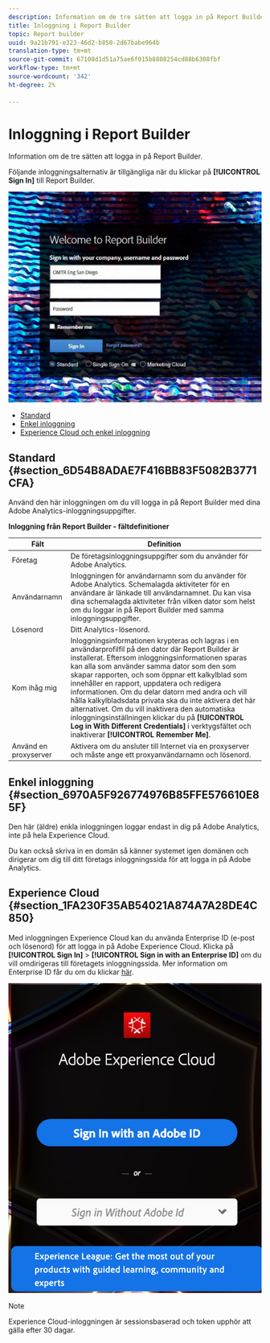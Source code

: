 ```yaml
---
description: Information om de tre sätten att logga in på Report Builder.
title: Inloggning i Report Builder
topic: Report builder
uuid: 9a21b791-e323-46d2-b850-2d67babe964b
translation-type: tm+mt
source-git-commit: 67108d1d51a75ae6f015b8808254cd88b6308fbf
workflow-type: tm+mt
source-wordcount: '342'
ht-degree: 2%

---
```



# Inloggning i Report Builder

Information om de tre sätten att logga in på Report Builder.

Följande inloggningsalternativ är tillgängliga när du klickar på **[!UICONTROL Sign In]** till Report Builder.

![](assets/login_screen.png)

* [Standard](/help/analyze/report-builder/setup/login.md#section_6D54B8ADAE7F416BB83F5082B3771CFA)
* [Enkel inloggning](/help/analyze/report-builder/setup/login.md#section_6970A5F926774976B85FFE576610E85F)
* [Experience Cloud och enkel inloggning](/help/analyze/report-builder/setup/login.md#section_1FA230F35AB54021A874A7A28DE4C850)

## Standard {#section_6D54B8ADAE7F416BB83F5082B3771CFA}

Använd den här inloggningen om du vill logga in på Report Builder med dina Adobe Analytics-inloggningsuppgifter.

**Inloggning från Report Builder - fältdefinitioner**

| Fält | Definition |
|--- |--- |
| Företag | De företagsinloggningsuppgifter som du använder för Adobe Analytics. |
| Användarnamn | Inloggningen för användarnamn som du använder för Adobe Analytics. Schemalagda aktiviteter för en användare är länkade till användarnamnet. Du kan visa dina schemalagda aktiviteter från vilken dator som helst om du loggar in på Report Builder med samma inloggningsuppgifter. |
| Lösenord | Ditt Analytics-lösenord. |
| Kom ihåg mig | Inloggningsinformationen krypteras och lagras i en användarprofilfil på den dator där Report Builder är installerat. Eftersom inloggningsinformationen sparas kan alla som använder samma dator som den som skapar rapporten, och som öppnar ett kalkylblad som innehåller en rapport, uppdatera och redigera informationen. Om du delar datorn med andra och vill hålla kalkylbladsdata privata ska du inte aktivera det här alternativet.  Om du vill inaktivera den automatiska inloggningsinställningen klickar du på **[!UICONTROL Log in With Different Credentials]** i verktygsfältet och inaktiverar **[!UICONTROL Remember Me]**. |
| Använd en proxyserver | Aktivera om du ansluter till Internet via en proxyserver och måste ange ett proxyanvändarnamn och lösenord. |

## Enkel inloggning {#section_6970A5F926774976B85FFE576610E85F}

Den här (äldre) enkla inloggningen loggar endast in dig på Adobe Analytics, inte på hela Experience Cloud.

Du kan också skriva in en domän så känner systemet igen domänen och dirigerar om dig till ditt företags inloggningssida för att logga in på Adobe Analytics.

## Experience Cloud {#section_1FA230F35AB54021A874A7A28DE4C850}

Med inloggningen Experience Cloud kan du använda Enterprise ID (e-post och lösenord) för att logga in på Adobe Experience Cloud. Klicka på **[!UICONTROL Sign In]** > **[!UICONTROL Sign in with an Enterprise ID]** om du vill omdirigeras till företagets inloggningssida. Mer information om Enterprise ID får du om du klickar [här](https://helpx.adobe.com/enterprise/kb/enterprise-id-faq.html#whatis).

![](assets/adobe_id_login.png)

>[!NOTE]
>
>Experience Cloud-inloggningen är sessionsbaserad och token upphör att gälla efter 30 dagar.

